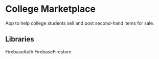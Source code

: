 # College Marketplace

App to help college students sell and post second-hand items for sale.

## Libraries

FirebaseAuth
FirebaseFirestore

